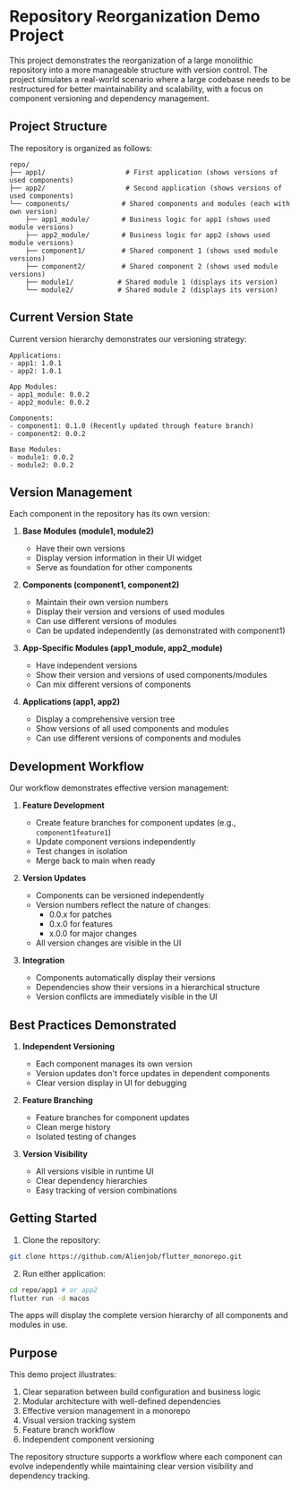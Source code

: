# Repository Reorganization Demo Project

This project demonstrates the reorganization of a large monolithic repository into a more manageable structure with version control. The project simulates a real-world scenario where a large codebase needs to be restructured for better maintainability and scalability, with a focus on component versioning and dependency management.

## Project Structure

The repository is organized as follows:

```
repo/
├── app1/                    # First application (shows versions of used components)
├── app2/                    # Second application (shows versions of used components)
└── components/             # Shared components and modules (each with own version)
    ├── app1_module/        # Business logic for app1 (shows used module versions)
    ├── app2_module/        # Business logic for app2 (shows used module versions)
    ├── component1/         # Shared component 1 (shows used module versions)
    ├── component2/         # Shared component 2 (shows used module versions)
    ├── module1/           # Shared module 1 (displays its version)
    └── module2/           # Shared module 2 (displays its version)
```

## Current Version State

Current version hierarchy demonstrates our versioning strategy:

```
Applications:
- app1: 1.0.1
- app2: 1.0.1

App Modules:
- app1_module: 0.0.2
- app2_module: 0.0.2

Components:
- component1: 0.1.0 (Recently updated through feature branch)
- component2: 0.0.2

Base Modules:
- module1: 0.0.2
- module2: 0.0.2
```

## Version Management

Each component in the repository has its own version:

1. **Base Modules (module1, module2)**
   - Have their own versions
   - Display version information in their UI widget
   - Serve as foundation for other components

2. **Components (component1, component2)**
   - Maintain their own version numbers
   - Display their version and versions of used modules
   - Can use different versions of modules
   - Can be updated independently (as demonstrated with component1)

3. **App-Specific Modules (app1_module, app2_module)**
   - Have independent versions
   - Show their version and versions of used components/modules
   - Can mix different versions of components

4. **Applications (app1, app2)**
   - Display a comprehensive version tree
   - Show versions of all used components and modules
   - Can use different versions of components and modules

## Development Workflow

Our workflow demonstrates effective version management:

1. **Feature Development**
   - Create feature branches for component updates (e.g., `component1feature1`)
   - Update component versions independently
   - Test changes in isolation
   - Merge back to main when ready

2. **Version Updates**
   - Components can be versioned independently
   - Version numbers reflect the nature of changes:
     - 0.0.x for patches
     - 0.x.0 for features
     - x.0.0 for major changes
   - All version changes are visible in the UI

3. **Integration**
   - Components automatically display their versions
   - Dependencies show their versions in a hierarchical structure
   - Version conflicts are immediately visible in the UI

## Best Practices Demonstrated

1. **Independent Versioning**
   - Each component manages its own version
   - Version updates don't force updates in dependent components
   - Clear version display in UI for debugging

2. **Feature Branching**
   - Feature branches for component updates
   - Clean merge history
   - Isolated testing of changes

3. **Version Visibility**
   - All versions visible in runtime UI
   - Clear dependency hierarchies
   - Easy tracking of version combinations

## Getting Started

1. Clone the repository:
```bash
git clone https://github.com/Alienjob/flutter_monorepo.git
```

2. Run either application:
```bash
cd repo/app1 # or app2
flutter run -d macos
```

The apps will display the complete version hierarchy of all components and modules in use.

## Purpose

This demo project illustrates:
1. Clear separation between build configuration and business logic
2. Modular architecture with well-defined dependencies
3. Effective version management in a monorepo
4. Visual version tracking system
5. Feature branch workflow
6. Independent component versioning

The repository structure supports a workflow where each component can evolve independently while maintaining clear version visibility and dependency tracking.
